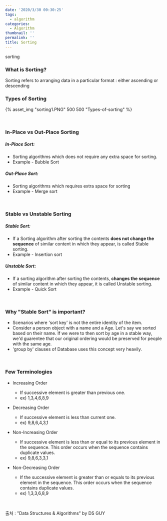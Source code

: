 ```yaml
---
date: '2020/3/30 00:30:25'
tags:
  - algorithm
categories:
  - Algorithm
thumbnail: ''
permalink: ''
title: Sorting
---
```


sorting

<!-- more -->

### What is Sorting?

Sorting refers to arranging data in a particular format : either ascending or descending

### Types of Sorting

{% asset_img "sorting1.PNG" 500 500 "Types-of-sorting" %}

<br>


### In-Place vs Out-Place Sorting

##### In-Place Sort:

  * Sorting algorithms which does not require any extra space for sorting.
  * Example - Bubble Sort

##### Out-Place Sort:

  * Sorting algorithms which requires extra space for sorting
  * Example - Merge sort

<br>

### Stable vs Unstable Sorting

##### Stable Sort:

  * If a Sorting algorithm after sorting the contents **does not change the sequence** of similar content in which they appear, is called Stable sorting.
  * Example - Insertion sort

##### Unstable Sort:

  * If a sorting algorithm after sorting the contents, **changes the sequence** of similar content in which they appear, it is called Unstable sorting.
  * Example - Quick Sort

<br>

### Why "Stable Sort" is important?

  * Scenarios where 'sort key' is not the entire identity of the item.
  * Consider a person object with a name and a Age. Let's say we sorted based on their name. If we were to then sort by age in a stable way, we'd guarentee that our original ordering would be preserved for people with the same age.
  * 'group by' clauses of Database uses this concept very heavily.


<br>

### Few Terminologies

  * Increasing Order
    * If successive element is greater than previous one.
    * ex) 1,3,4,6,8,9

  * Decreasing Order
    * If successive element is less than current one.
    * ex) 9,8,6,4,3,1

  * Non-Increasing Order
    * If successive element is less than or equal to its previous element in the sequence. This order occurs when the sequence contains duplicate values.
    * ex) 9,8,6,3,3,1

  * Non-Decreasing Order
    * If the successive element is greater than or equals to its previous element in the sequence. This order occurs when the sequence contains duplicate values.
    * ex) 1,3,3,6,8,9

<br>


출처 : "Data Structures & Algorithms" by DS GUY




